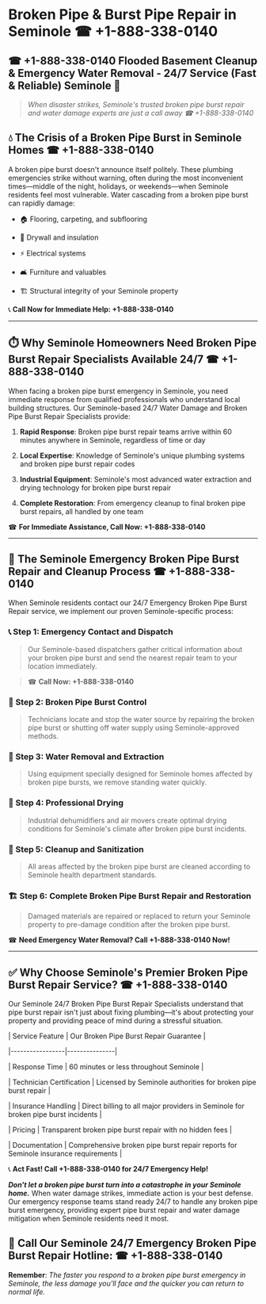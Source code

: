 # Broken Pipe & Burst Pipe Repair in Seminole ☎ +1-888-338-0140  
## ☎ +1-888-338-0140 Flooded Basement Cleanup & Emergency Water Removal - 24/7 Service (Fast & Reliable) Seminole 🚨  

> *When disaster strikes, Seminole's trusted broken pipe burst repair and water damage experts are just a call away ☎ +1-888-338-0140*  

## 💧 The Crisis of a Broken Pipe Burst in Seminole Homes ☎ +1-888-338-0140  

A broken pipe burst doesn't announce itself politely. These plumbing emergencies strike without warning, often during the most inconvenient times—middle of the night, holidays, or weekends—when Seminole residents feel most vulnerable. Water cascading from a broken pipe burst can rapidly damage:  

* 🏠 Flooring, carpeting, and subflooring  
* 🧱 Drywall and insulation  
* ⚡ Electrical systems  
* 🛋️ Furniture and valuables  
* 🏗️ Structural integrity of your Seminole property  

📞 **Call Now for Immediate Help: +1-888-338-0140**  

---  

## ⏱️ Why Seminole Homeowners Need Broken Pipe Burst Repair Specialists Available 24/7 ☎ +1-888-338-0140  

When facing a broken pipe burst emergency in Seminole, you need immediate response from qualified professionals who understand local building structures. Our Seminole-based 24/7 Water Damage and Broken Pipe Burst Repair Specialists provide:  

1. **Rapid Response**: Broken pipe burst repair teams arrive within 60 minutes anywhere in Seminole, regardless of time or day  
2. **Local Expertise**: Knowledge of Seminole's unique plumbing systems and broken pipe burst repair codes  
3. **Industrial Equipment**: Seminole's most advanced water extraction and drying technology for broken pipe burst repair  
4. **Complete Restoration**: From emergency cleanup to final broken pipe burst repairs, all handled by one team  

☎ **For Immediate Assistance, Call Now: +1-888-338-0140**  

---  

## 🔧 The Seminole Emergency Broken Pipe Burst Repair and Cleanup Process ☎ +1-888-338-0140  

When Seminole residents contact our 24/7 Emergency Broken Pipe Burst Repair service, we implement our proven Seminole-specific process:  

### 📞 Step 1: Emergency Contact and Dispatch  
> Our Seminole-based dispatchers gather critical information about your broken pipe burst and send the nearest repair team to your location immediately.  
> ☎ **Call Now: +1-888-338-0140**  

### 🚿 Step 2: Broken Pipe Burst Control  
> Technicians locate and stop the water source by repairing the broken pipe burst or shutting off water supply using Seminole-approved methods.  

### 🌊 Step 3: Water Removal and Extraction  
> Using equipment specially designed for Seminole homes affected by broken pipe bursts, we remove standing water quickly.  

### 💨 Step 4: Professional Drying  
> Industrial dehumidifiers and air movers create optimal drying conditions for Seminole's climate after broken pipe burst incidents.  

### 🧼 Step 5: Cleanup and Sanitization  
> All areas affected by the broken pipe burst are cleaned according to Seminole health department standards.  

### 🏗️ Step 6: Complete Broken Pipe Burst Repair and Restoration  
> Damaged materials are repaired or replaced to return your Seminole property to pre-damage condition after the broken pipe burst.  

☎ **Need Emergency Water Removal? Call +1-888-338-0140 Now!**  

---  

## ✅ Why Choose Seminole's Premier Broken Pipe Burst Repair Service? ☎ +1-888-338-0140  

Our Seminole 24/7 Broken Pipe Burst Repair Specialists understand that pipe burst repair isn't just about fixing plumbing—it's about protecting your property and providing peace of mind during a stressful situation.  

| Service Feature | Our Broken Pipe Burst Repair Guarantee |  
|-----------------|---------------|  
| Response Time | 60 minutes or less throughout Seminole |  
| Technician Certification | Licensed by Seminole authorities for broken pipe burst repair |  
| Insurance Handling | Direct billing to all major providers in Seminole for broken pipe burst incidents |  
| Pricing | Transparent broken pipe burst repair with no hidden fees |  
| Documentation | Comprehensive broken pipe burst repair reports for Seminole insurance requirements |  

📞 **Act Fast! Call +1-888-338-0140 for 24/7 Emergency Help!**  

***Don't let a broken pipe burst turn into a catastrophe in your Seminole home.*** When water damage strikes, immediate action is your best defense. Our emergency response teams stand ready 24/7 to handle any broken pipe burst emergency, providing expert pipe burst repair and water damage mitigation when Seminole residents need it most.  

## 📱 Call Our Seminole 24/7 Emergency Broken Pipe Burst Repair Hotline: ☎ +1-888-338-0140  

**Remember**: *The faster you respond to a broken pipe burst emergency in Seminole, the less damage you'll face and the quicker you can return to normal life.*